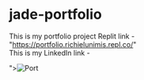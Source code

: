 # jade-portfolio
This is my portfolio project Replit link - "https://portfolio.richielunimis.repl.co/" <br>
This is my LinkedIn link -  <br>

">![Port](https://user-images.githubusercontent.com/114628717/195664935-5febb295-d986-42a6-988a-4be5abcbc3de.jpg)


